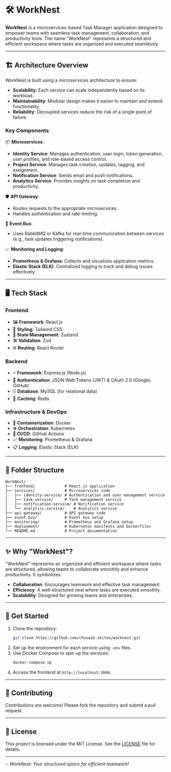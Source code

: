 # 🛠️ WorkNest

**WorkNest** is a microservices-based Task Manager application designed to empower teams with seamless task management, collaboration, and productivity tools. The name "WorkNest" represents a structured and efficient workspace where tasks are organized and executed seamlessly.

---

## 🏗️ Architecture Overview

WorkNest is built using a microservices architecture to ensure:
- **Scalability**: Each service can scale independently based on its workload.
- **Maintainability**: Modular design makes it easier to maintain and extend functionality.
- **Reliability**: Decoupled services reduce the risk of a single point of failure.

### **Key Components**

📦 **Microservices**:
- **Identity Service**: Manages authentication, user login, token generation, user profiles, and role-based access control.
- **Project Service**: Manages task creation, updates, tagging, and assignment.
- **Notification Service**: Sends email and push notifications.
- **Analytics Service**: Provides insights on task completion and productivity.

🛡️ **API Gateway**:
- Routes requests to the appropriate microservices.
- Handles authentication and rate-limiting.

📮 **Event Bus**:
- Uses RabbitMQ or Kafka for real-time communication between services (e.g., task updates triggering notifications).

📈 **Monitoring and Logging**:
- **Prometheus & Grafana**: Collects and visualizes application metrics.
- **Elastic Stack (ELK)**: Centralized logging to track and debug issues effectively.

---

## 🖥️ Tech Stack

### **Frontend**
- 🖼️ **Framework**: React.js
- 🎨 **Styling**: Tailwind CSS
- 🔄 **State Management**: Zustand
- 🛠️ **Validation**: Zod
- 🌐 **Routing**: React Router

### **Backend**
- ⚡ **Framework**: Express.js (Node.js)
- 🔐 **Authentication**: JSON Web Tokens (JWT) & OAuth 2.0 (Google, GitHub)
- 🗄️ **Database**: MySQL (for relational data)
- 🚀 **Caching**: Redis

### **Infrastructure & DevOps**
- 🐳 **Containerization**: Docker
- ☸️ **Orchestration**: Kubernetes
- 🤖 **CI/CD**: GitHub Actions
- 📈 **Monitoring**: Prometheus & Grafana
- 📋 **Logging**: Elastic Stack (ELK)

---

## 📂 Folder Structure

```
WorkNest/
├── frontend/             # React.js application
├── services/             # Microservices code
│   ├── identity-service/ # Authentication and user management service
│   ├── task-service/     # Task management service
│   ├── notification-service/ # Notification service
│   └── analytics-service/    # Analytics service
├── api-gateway/          # API gateway code
├── event-bus/            # Event bus setup
├── monitoring/           # Prometheus and Grafana setup
├── deployment/           # Kubernetes manifests and Dockerfiles
└── README.md             # Project documentation
```

---

## ✨ Why "WorkNest"?

"WorkNest" represents an organized and efficient workspace where tasks are structured, allowing teams to collaborate smoothly and enhance productivity. It symbolizes:
- **Collaboration**: Encourages teamwork and effective task management.
- **Efficiency**: A well-structured nest where tasks are executed smoothly.
- **Scalability**: Designed for growing teams and enterprises.

---

## 🚀 Get Started

1. Clone the repository:
   ```bash
   git clone https://github.com/chouaib-skitou/worknest.git
   ```
2. Set up the environment for each service using `.env` files.
3. Use Docker Compose to spin up the services:
   ```bash
   docker-compose up
   ```
4. Access the frontend at `http://localhost:3000`.

---

## 🤝 Contributing
Contributions are welcome! Please fork the repository and submit a pull request.

---

## 📜 License
This project is licensed under the MIT License. See the [LICENSE](LICENSE) file for details.

---

💡 *WorkNest: Your structured space for efficient teamwork!*
